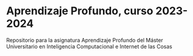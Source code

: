 # Aprendizaje Profundo, curso 2023-2024

Repositorio para la asignatura Aprendizaje Profundo del Máster Universitario en Inteligencia Computacional e Internet de las Cosas
